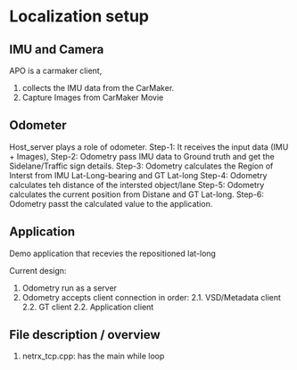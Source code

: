 # Localization setup

## IMU and Camera

APO is a carmaker client,
1. collects the IMU data from the CarMaker.
2. Capture Images from CarMaker Movie

## Odometer
Host_server plays a role of odometer.
Step-1: It receives the input data (IMU + Images),
Step-2: Odometry pass IMU data to Ground truth and get the Sidelane/Traffic sign details.
Step-3: Odometry calculates the Region of Interst from IMU Lat-Long-bearing and GT Lat-long
Step-4: Odometry calculates teh distance of the intersted object/lane
Step-5: Odometry calculates the current position from Distane and GT Lat-long.
Step-6: Odometry passt the calculated value to the application.

## Application
Demo application that recevies the repositioned lat-long


Current design:
1. Odometry run as a server
2. Odometry accepts client connection in order:
2.1. VSD/Metadata client
2.2. GT client
2.2. Application client


## File description / overview

1. netrx_tcp.cpp: has the main while loop

